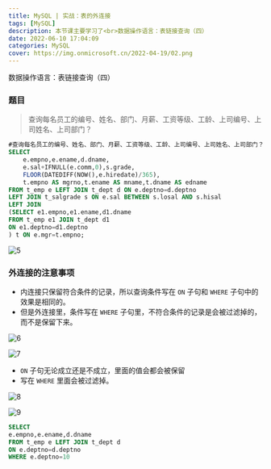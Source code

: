 ```yaml
---
title: MySQL | 实战：表的外连接
tags: [MySQL]
description: 本节课主要学习了<br>数据操作语言：表链接查询（四）
date: 2022-06-10 17:04:09
categories: MySQL
cover: https://img.onmicrosoft.cn/2022-04-19/02.png
---
```


数据操作语言：表链接查询（四）

### 题目

> 查询每名员工的编号、姓名、部门、月薪、工资等级、工龄、上司编号、上司姓名、上司部门？

```SQL
#查询每名员工的编号、姓名、部门、月薪、工资等级、工龄、上司编号、上司姓名、上司部门？
SELECT
	e.empno,e.ename,d.dname,
	e.sal+IFNULL(e.comm,0),s.grade,
	FLOOR(DATEDIFF(NOW(),e.hiredate)/365),
	t.empno AS mgrno,t.ename AS mname,t.dname AS edname
FROM t_emp e LEFT JOIN t_dept d ON e.deptno=d.deptno
LEFT JOIN t_salgrade s ON e.sal BETWEEN s.losal AND s.hisal
LEFT JOIN
(SELECT e1.empno,e1.ename,d1.dname
FROM t_emp e1 JOIN t_dept d1
ON e1.deptno=d1.deptno
) t ON e.mgr=t.empno;
```

![5](https://img.onmicrosoft.cn/2022-06-09/5.png)

### 外连接的注意事项

- 内连接只保留符合条件的记录，所以查询条件写在 `ON` 子句和 `WHERE` 子句中的效果是相同的。
- 但是外连接里，条件写在 `WHERE` 子句里，不符合条件的记录是会被过滤掉的，而不是保留下来。

![6](https://img.onmicrosoft.cn/2022-06-09/6.png)

![7](https://img.onmicrosoft.cn/2022-06-09/7.png)

- `ON` 子句无论成立还是不成立，里面的值会都会被保留
- 写在 `WHERE` 里面会被过滤掉。

![8](https://img.onmicrosoft.cn/2022-06-09/8.png)

![9](https://img.onmicrosoft.cn/2022-06-09/9.png)

```SQL
SELECT
e.empno,e.ename,d.dname
FROM t_emp e LEFT JOIN t_dept d
ON e.deptno=d.deptno
WHERE e.deptno=10
```

